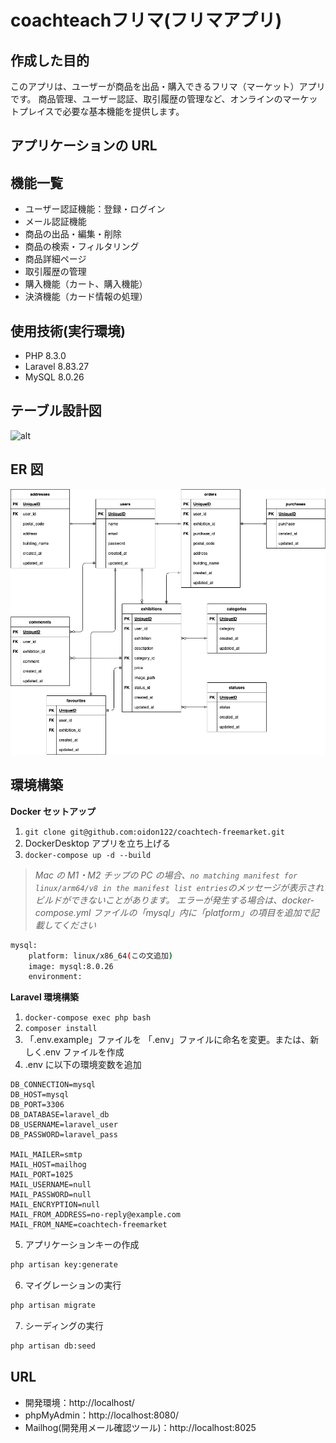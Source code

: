 # coachteachフリマ(フリマアプリ)

## 作成した目的

このアプリは、ユーザーが商品を出品・購入できるフリマ（マーケット）アプリです。
商品管理、ユーザー認証、取引履歴の管理など、オンラインのマーケットプレイスで必要な基本機能を提供します。

## アプリケーションの URL

## 機能一覧

- ユーザー認証機能：登録・ログイン
- メール認証機能
- 商品の出品・編集・削除
- 商品の検索・フィルタリング
- 商品詳細ページ
- 取引履歴の管理
- 購入機能（カート、購入機能）
- 決済機能（カード情報の処理）

## 使用技術(実行環境)

- PHP 8.3.0
- Laravel 8.83.27
- MySQL 8.0.26

## テーブル設計図

![alt](src/docs/tables.png)

## ER 図

![alt](src/docs/cfm.png)

## 環境構築

**Docker セットアップ**

1. `git clone git@github.com:oidon122/coachtech-freemarket.git`
2. DockerDesktop アプリを立ち上げる
3. `docker-compose up -d --build`

> _Mac の M1・M2 チップの PC の場合、`no matching manifest for linux/arm64/v8 in the manifest list entries`のメッセージが表示されビルドができないことがあります。
> エラーが発生する場合は、docker-compose.yml ファイルの「mysql」内に「platform」の項目を追加で記載してください_

```bash
mysql:
    platform: linux/x86_64(この文追加)
    image: mysql:8.0.26
    environment:
```

**Laravel 環境構築**

1. `docker-compose exec php bash`
2. `composer install`
3. 「.env.example」ファイルを 「.env」ファイルに命名を変更。または、新しく.env ファイルを作成
4. .env に以下の環境変数を追加

```text
DB_CONNECTION=mysql
DB_HOST=mysql
DB_PORT=3306
DB_DATABASE=laravel_db
DB_USERNAME=laravel_user
DB_PASSWORD=laravel_pass

MAIL_MAILER=smtp
MAIL_HOST=mailhog
MAIL_PORT=1025
MAIL_USERNAME=null
MAIL_PASSWORD=null
MAIL_ENCRYPTION=null
MAIL_FROM_ADDRESS=no-reply@example.com
MAIL_FROM_NAME=coachtech-freemarket
```

5. アプリケーションキーの作成

```bash
php artisan key:generate
```

6. マイグレーションの実行

```bash
php artisan migrate
```

7. シーディングの実行

```bash
php artisan db:seed
```

## URL

- 開発環境：http://localhost/
- phpMyAdmin：http://localhost:8080/
- Mailhog(開発用メール確認ツール)：http://localhost:8025
